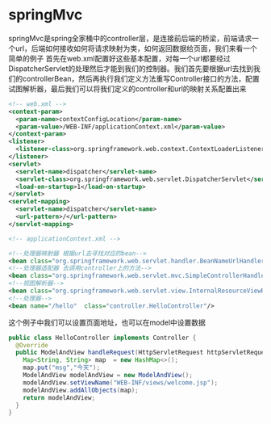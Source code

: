 # springMvc

springMvc是spring全家桶中的controller层，是连接前后端的桥梁，前端请求一个url，后端如何接收如何将请求映射为类，如何返回数据给页面，我们来看一个简单的例子
首先在web.xml配置好这些基本配置，对每一个url都要经过DispatcherServlet的处理然后才能到我们的控制器。我们首先要根据url去找到我们的controllerBean，然后再执行我们定义方法重写Controller接口的方法，配置试图解析器，最后我们可以将我们定义的controller和url的映射关系配置出来

```xml
<!-- web.xml -->
<context-param>
  <param-name>contextConfigLocation</param-name>
  <param-value>/WEB-INF/applicationContext.xml</param-value>
</context-param>
<listener>
  <listener-class>org.springframework.web.context.ContextLoaderListener</listener-class>
</listener>
<servlet>
  <servlet-name>dispatcher</servlet-name>
  <servlet-class>org.springframework.web.servlet.DispatcherServlet</servlet-class>
  <load-on-startup>1</load-on-startup>
</servlet>
<servlet-mapping>
  <servlet-name>dispatcher</servlet-name>
  <url-pattern>/</url-pattern>
</servlet-mapping>

<!-- applicationContext.xml -->

<!--处理器映射器 根据url去寻找对应的bean-->
<bean class="org.springframework.web.servlet.handler.BeanNameUrlHandlerMapping "/>
<!--处理器适配器 去调用controller上的方法-->
<bean class="org.springframework.web.servlet.mvc.SimpleControllerHandlerAdapter"/>
<!--视图解析器-->
<bean class="org.springframework.web.servlet.view.InternalResourceViewResolver"/>
<!--处理器-->
<bean name="/hello"  class="controller.HelloController"/>
```

这个例子中我们可以设置页面地址，也可以在model中设置数据

```java
public class HelloController implements Controller {
  @Override
  public ModelAndView handleRequest(HttpServletRequest httpServletRequest, HttpServletResponse httpServletResponse) throws Exception {
    Map<String, String> map  = new HashMap<>();
    map.put("msg","今天");
    ModelAndView modelAndView = new ModelAndView();
    modelAndView.setViewName("WEB-INF/views/welcome.jsp");
    modelAndView.addAllObjects(map);
    return modelAndView;
  }
}
```

